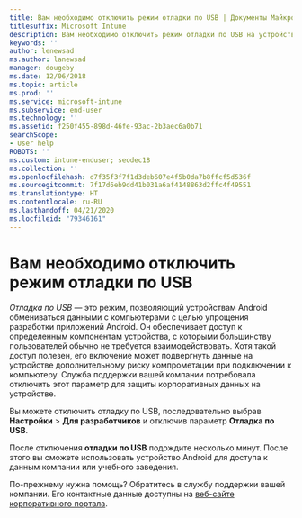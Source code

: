 ```yaml
---
title: Вам необходимо отключить режим отладки по USB | Документы Майкрософт
titlesuffix: Microsoft Intune
description: Вам необходимо отключить режим отладки по USB на устройстве.
keywords: ''
author: lenewsad
ms.author: lanewsad
manager: dougeby
ms.date: 12/06/2018
ms.topic: article
ms.prod: ''
ms.service: microsoft-intune
ms.subservice: end-user
ms.technology: ''
ms.assetid: f250f455-898d-46fe-93ac-2b3aec6a0b71
searchScope:
- User help
ROBOTS: ''
ms.custom: intune-enduser; seodec18
ms.collection: ''
ms.openlocfilehash: d7f35f3f7f1d3deb607e4f5b0da7b8ffcf5d536f
ms.sourcegitcommit: 7f17d6eb9dd41b031a6af4148863d2ffc4f49551
ms.translationtype: HT
ms.contentlocale: ru-RU
ms.lasthandoff: 04/21/2020
ms.locfileid: "79346161"
---
```

# <a name="you-need-to-turn-off-usb-debugging"></a>Вам необходимо отключить режим отладки по USB

_Отладка по USB_ — это режим, позволяющий устройствам Android обмениваться данными с компьютерами с целью упрощения разработки приложений Android. Он обеспечивает доступ к определенным компонентам устройства, с которыми большинству пользователей обычно не требуется взаимодействовать. Хотя такой доступ полезен, его включение может подвергнуть данные на устройстве дополнительному риску компрометации при подключении к компьютеру. Служба поддержки вашей компании потребовала отключить этот параметр для защиты корпоративных данных на устройстве.

Вы можете отключить отладку по USB, последовательно выбрав **Настройки** > **Для разработчиков** и отключив параметр **Отладка по USB**.

После отключения **отладки по USB** подождите несколько минут. После этого вы сможете использовать устройство Android для доступа к данным компании или учебного заведения.

По-прежнему нужна помощь? Обратитесь в службу поддержки вашей компании. Его контактные данные доступны на [веб-сайте корпоративного портала](https://go.microsoft.com/fwlink/?linkid=2010980).
